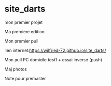 # site_darts
mon premier projet

Ma premiere edition

Mon premier pull 

lien internet:https://wilfried-72.github.io/site_darts/

Mon pull PC domicile test1 + essai inverse (push)

Maj photos

Note pour premaster
